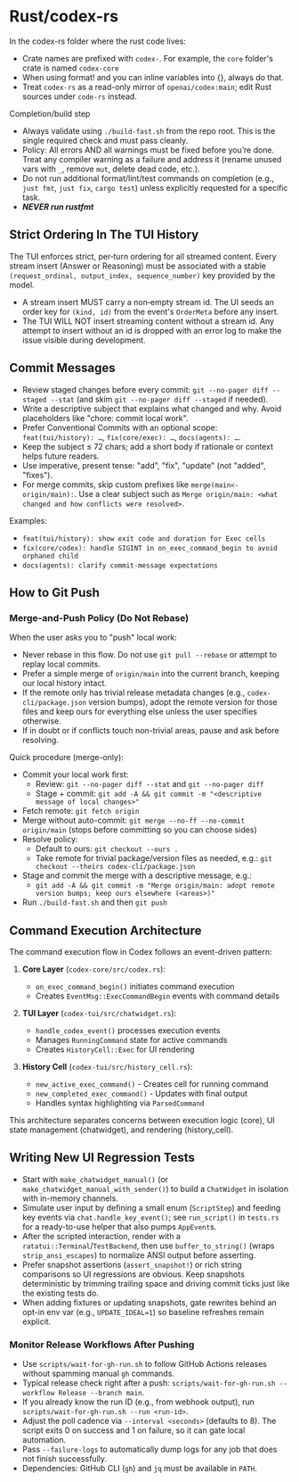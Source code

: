# Rust/codex-rs

In the codex-rs folder where the rust code lives:

- Crate names are prefixed with `codex-`. For example, the `core` folder's crate is named `codex-core`
- When using format! and you can inline variables into {}, always do that.
- Treat `codex-rs` as a read-only mirror of `openai/codex:main`; edit Rust sources under `code-rs` instead.

Completion/build step

- Always validate using `./build-fast.sh` from the repo root. This is the single required check and must pass cleanly.
- Policy: All errors AND all warnings must be fixed before you’re done. Treat any compiler warning as a failure and address it (rename unused vars with `_`, remove `mut`, delete dead code, etc.).
- Do not run additional format/lint/test commands on completion (e.g., `just fmt`, `just fix`, `cargo test`) unless explicitly requested for a specific task.
- ***NEVER run rustfmt***

## Strict Ordering In The TUI History

The TUI enforces strict, per‑turn ordering for all streamed content. Every
stream insert (Answer or Reasoning) must be associated with a stable
`(request_ordinal, output_index, sequence_number)` key provided by the model.

- A stream insert MUST carry a non‑empty stream id. The UI seeds an order key
  for `(kind, id)` from the event's `OrderMeta` before any insert.
- The TUI WILL NOT insert streaming content without a stream id. Any attempt to
  insert without an id is dropped with an error log to make the issue visible
  during development.

## Commit Messages

- Review staged changes before every commit: `git --no-pager diff --staged --stat` (and skim `git --no-pager diff --staged` if needed).
- Write a descriptive subject that explains what changed and why. Avoid placeholders like "chore: commit local work".
- Prefer Conventional Commits with an optional scope: `feat(tui/history): …`, `fix(core/exec): …`, `docs(agents): …`.
- Keep the subject ≤ 72 chars; add a short body if rationale or context helps future readers.
- Use imperative, present tense: "add", "fix", "update" (not "added", "fixes").
- For merge commits, skip custom prefixes like `merge(main<-origin/main):`. Use a clear subject such as `Merge origin/main: <what changed and how conflicts were resolved>`.

Examples:

- `feat(tui/history): show exit code and duration for Exec cells`
- `fix(core/codex): handle SIGINT in on_exec_command_begin to avoid orphaned child`
- `docs(agents): clarify commit-message expectations`

## How to Git Push

### Merge-and-Push Policy (Do Not Rebase)

When the user asks you to "push" local work:

- Never rebase in this flow. Do not use `git pull --rebase` or attempt to replay local commits.
- Prefer a simple merge of `origin/main` into the current branch, keeping our local history intact.
- If the remote only has trivial release metadata changes (e.g., `codex-cli/package.json` version bumps), adopt the remote version for those files and keep ours for everything else unless the user specifies otherwise.
- If in doubt or if conflicts touch non-trivial areas, pause and ask before resolving.

Quick procedure (merge-only):

- Commit your local work first:
  - Review: `git --no-pager diff --stat` and `git --no-pager diff`
  - Stage + commit: `git add -A && git commit -m "<descriptive message of local changes>"`
- Fetch remote: `git fetch origin`
- Merge without auto-commit: `git merge --no-ff --no-commit origin/main` (stops before committing so you can choose sides)
- Resolve policy:
  - Default to ours: `git checkout --ours .`
  - Take remote for trivial package/version files as needed, e.g.: `git checkout --theirs codex-cli/package.json`
- Stage and commit the merge with a descriptive message, e.g.:
  - `git add -A && git commit -m "Merge origin/main: adopt remote version bumps; keep ours elsewhere (<areas>)"`
- Run `./build-fast.sh` and then `git push`

## Command Execution Architecture

The command execution flow in Codex follows an event-driven pattern:

1. **Core Layer** (`codex-core/src/codex.rs`):
   - `on_exec_command_begin()` initiates command execution
   - Creates `EventMsg::ExecCommandBegin` events with command details

2. **TUI Layer** (`codex-tui/src/chatwidget.rs`):
   - `handle_codex_event()` processes execution events
   - Manages `RunningCommand` state for active commands
   - Creates `HistoryCell::Exec` for UI rendering

3. **History Cell** (`codex-tui/src/history_cell.rs`):
   - `new_active_exec_command()` - Creates cell for running command
   - `new_completed_exec_command()` - Updates with final output
   - Handles syntax highlighting via `ParsedCommand`

This architecture separates concerns between execution logic (core), UI state management (chatwidget), and rendering (history_cell).

## Writing New UI Regression Tests

- Start with `make_chatwidget_manual()` (or `make_chatwidget_manual_with_sender()`) to build a `ChatWidget` in isolation with in-memory channels.
- Simulate user input by defining a small enum (`ScriptStep`) and feeding key events via `chat.handle_key_event()`; see `run_script()` in `tests.rs` for a ready-to-use helper that also pumps `AppEvent`s.
- After the scripted interaction, render with a `ratatui::Terminal`/`TestBackend`, then use `buffer_to_string()` (wraps `strip_ansi_escapes`) to normalize ANSI output before asserting.
- Prefer snapshot assertions (`assert_snapshot!`) or rich string comparisons so UI regressions are obvious. Keep snapshots deterministic by trimming trailing space and driving commit ticks just like the existing tests do.
- When adding fixtures or updating snapshots, gate rewrites behind an opt-in env var (e.g., `UPDATE_IDEAL=1`) so baseline refreshes remain explicit.

### Monitor Release Workflows After Pushing

- Use `scripts/wait-for-gh-run.sh` to follow GitHub Actions releases without spamming manual `gh` commands.
- Typical release check right after a push: `scripts/wait-for-gh-run.sh --workflow Release --branch main`.
- If you already know the run ID (e.g., from webhook output), run `scripts/wait-for-gh-run.sh --run <run-id>`.
- Adjust the poll cadence via `--interval <seconds>` (defaults to 8). The script exits 0 on success and 1 on failure, so it can gate local automation.
- Pass `--failure-logs` to automatically dump logs for any job that does not finish successfully.
- Dependencies: GitHub CLI (`gh`) and `jq` must be available in `PATH`.
